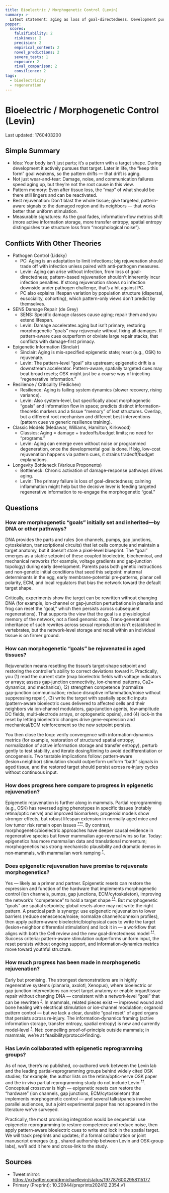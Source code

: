 ```yaml
---
title: Bioelectric / Morphogenetic Control (Levin)
summary: >-
  Latest statement: aging as loss of goal-directedness. Development pursues a target morphology; later, the “keep this form” goal weakens and the pattern drifts — that drift is aging. Pattern-aware, targeted signals can rejuvenate.
popper:
  scores:
    falsifiability: 2
    riskiness: 2
    precision: 2
    empirical_content: 2
    novel_predictions: 2
    severe_tests: 1
    exposure: 2
    rival_comparison: 2
    consilience: 2
tags:
  - bioelectricity
  - regeneration
---
```


# Bioelectric / Morphogenetic Control (Levin)

<div class="page-build-id">Last updated: <!--BUILD_ID-->1760403200<!--/BUILD_ID--></div>

## Simple Summary

- Idea: Your body isn’t just parts; it’s a pattern with a target shape. During development it actively pursues that target. Later in life, the “keep this form” goal weakens, so the pattern drifts — that drift is aging.
- Not just wear-and-tear: Damage, noise, and communication failures speed aging up, but they’re not the root cause in this view.
- Pattern memory: Even after tissue loss, the “map” of what should be there still lingers and can be reactivated.
- Best rejuvenation: Don’t blast the whole tissue; give targeted, pattern-aware signals to the damaged region and its neighbors — that works better than uniform stimulation.
- Measurable signatures: As the goal fades, information-flow metrics shift (more active information storage, more transfer entropy; spatial entropy distinguishes true structure loss from “morphological noise”).

## Conflicts With Other Theories

<ul>
  <li>Pathogen Control (Lidsky)
    <ul>
      <li>PC: Aging is an adaptation to limit infections; big rejuvenation should trade off with infection unless paired with anti-pathogen measures.</li>
      <li>Levin: Aging can arise without infection, from loss of goal-directedness; pattern-based rejuvenation shouldn’t inherently incur infection penalties. If strong rejuvenation shows no infection downside under pathogen challenge, that’s a hit against PC.</li>
      <li>PC also explains lifespan variation by population structure (dispersal, eusociality, cohorting), which pattern-only views don’t predict by themselves.</li>
    </ul>
  </li>
  <li>SENS Damage Repair (de Grey)
    <ul>
      <li>SENS: Specific damage classes cause aging; repair them and you extend lifespan.</li>
      <li>Levin: Damage accelerates aging but isn’t primary; restoring morphogenetic “goals” may rejuvenate without fixing all damages. If pattern-aware cues outperform or obviate large repair stacks, that conflicts with damage-first primacy.</li>
    </ul>
  </li>
  <li>Epigenetic Information (Sinclair)
    <ul>
      <li>Sinclair: Aging is mis-specified epigenetic state; reset (e.g., OSK) to rejuvenate.</li>
      <li>Levin: The pattern-level “goal” sits upstream; epigenetic drift is a downstream accelerator. Pattern-aware, spatially targeted cues may beat broad resets; OSK might just be a coarse way of injecting “regenerative information.”</li>
    </ul>
  </li>
  <li>Resilience / Criticality (Fedichev)
    <ul>
      <li>Resilience: Aging is failing system dynamics (slower recovery, rising variance).</li>
      <li>Levin: Also system-level, but specifically about morphogenetic “goals” and information flow in space; predicts distinct information-theoretic markers and a tissue “memory” of lost structures. Overlap, but a different root mechanism and different best interventions (pattern cues vs generic resilience training).</li>
    </ul>
  </li>
  <li>Classic Models (Medawar, Williams, Hamilton, Kirkwood)
    <ul>
      <li>Classics: Aging = damage + tradeoffs/budget limits; no need for “programs.”</li>
      <li>Levin: Aging can emerge even without noise or programmed degeneration, once the developmental goal is done. If big, low-cost rejuvenation happens via pattern cues, it strains tradeoff/budget explanations.</li>
    </ul>
  </li>
  <li>Longevity Bottleneck (Various Proponents)
    <ul>
      <li>Bottleneck: Chronic activation of damage-response pathways drives aging.</li>
      <li>Levin: The primary failure is loss of goal-directedness; calming inflammation might help but the decisive lever is feeding targeted regenerative information to re-engage the morphogenetic “goal.”</li>
    </ul>
  </li>
</ul>

## Questions

### How are morphogenetic “goals” initially set and inherited—by DNA or other pathways?

DNA provides the parts and rules (ion channels, pumps, gap junctions, cytoskeleton, transcriptional circuits) that let cells compute and maintain a target anatomy, but it doesn’t store a pixel‑level blueprint. The “goal” emerges as a stable setpoint of these coupled bioelectric, biochemical, and mechanical networks (for example, voltage gradients and gap‑junction topology) during early development. Parents pass both genetic instructions and non‑genetic initial conditions that seed this setpoint: maternal determinants in the egg, early membrane‑potential pre‑patterns, planar cell polarity, ECM, and local regulators that bias the network toward the default target shape.

Critically, experiments show the target can be rewritten without changing DNA (for example, ion‑channel or gap‑junction perturbations in planaria and frog can reset the “goal,” which then persists across subsequent regenerations). That supports the view that the goal is a physiological memory of the network, not a fixed genomic map. Trans‑generational inheritance of such rewrites across sexual reproduction isn’t established in vertebrates, but the network‑level storage and recall within an individual tissue is on firmer ground.

### How can morphogenetic “goals” be rejuvenated in aged tissues?

Rejuvenation means resetting the tissue’s target‑shape setpoint and restoring the controller’s ability to correct deviations toward it. Practically, you (1) read the current state (map bioelectric fields with voltage indicators or arrays; assess gap‑junction connectivity, ion‑channel patterns, Ca2+ dynamics, and mechanics), (2) strengthen competence (normalize gap‑junction communication; reduce disruptive inflammation/noise without suppressing repair), (3) write the target with spatially specific inputs (pattern‑aware bioelectric cues delivered to affected cells and their neighbors via ion‑channel modulators, gap‑junction agents, low‑amplitude DC fields, multi‑electrode arrays, or optogenetic opsins), and (4) lock‑in the reset by letting bioelectric changes drive gene‑expression and mechanical/ECM reinforcement so the new setpoint persists.

You then close the loop: verify convergence with information‑dynamics metrics (for example, restoration of structured spatial entropy; normalization of active information storage and transfer entropy), perturb gently to test stability, and iterate dosing/timing to avoid dedifferentiation or oncogenesis. Two testable implications follow: pattern‑aware (lesion+neighbor) stimulation should outperform uniform “bath” signals in aged tissue, and the restored target should persist across re‑injury cycles without continuous input.



### How does progress here compare to progress in epigenetic rejuvenation?

Epigenetic rejuvenation is further along in mammals. Partial reprogramming (e.g., OSK) has reversed aging phenotypes in specific tissues (notably retina/optic nerve) and improved biomarkers; progeroid models show stronger effects, but robust lifespan extension in normally aged mice and low tumor risk remain open issues <sup><a class="ref-pop" href="https://doi.org/10.1038/s41586-020-2975-4" data-ref-url="https://doi.org/10.1038/s41586-020-2975-4" data-ref-summary="Nature paper: OSK-mediated epigenetic reprogramming restores vision and reverses epigenetic age in mouse retina.">†</a></sup><sup><a class="ref-pop" href="https://doi.org/10.1016/j.cell.2016.11.052" data-ref-url="https://doi.org/10.1016/j.cell.2016.11.052" data-ref-summary="Cell paper: in vivo partial reprogramming ameliorates hallmarks of aging in progeroid mice.">†</a></sup><sup><a class="ref-pop" href="https://doi.org/10.1016/j.cell.2022.12.027" data-ref-url="https://doi.org/10.1016/j.cell.2022.12.027" data-ref-summary="Cell paper: loss of epigenetic information as a cause of mammalian aging; induced DNA breaks accelerate aging phenotypes.">†</a></sup>. By contrast, morphogenetic/bioelectric approaches have deeper causal evidence in regenerative species but fewer mammalian age‑reversal wins so far. Today: epigenetics has more mammalian data and translational momentum; morphogenetics has strong mechanistic plausibility and dramatic demos in non‑mammals, with mammalian work ramping <sup><a class="ref-pop" href="https://doi.org/10.1016/j.cell.2021.02.034" data-ref-url="https://doi.org/10.1016/j.cell.2021.02.034" data-ref-summary="Cell review on bioelectric signaling and reprogrammable morphogenesis across development and regeneration.">†</a></sup>.

### Does epigenetic rejuvenation have promise to rejuvenate morphogenetics?

Yes — likely as a primer and partner. Epigenetic resets can restore the expression and function of the hardware that implements morphogenetic control (ion channels, pumps, gap junctions, ECM/cytoskeleton), improving the network’s “competence” to hold a target shape <sup><a class="ref-pop" href="https://doi.org/10.1038/s41586-020-2975-4" data-ref-url="https://doi.org/10.1038/s41586-020-2975-4" data-ref-summary="Nature paper: OSK-mediated epigenetic reprogramming restores vision and reverses epigenetic age in mouse retina.">†</a></sup><sup><a class="ref-pop" href="https://doi.org/10.1016/j.cell.2022.12.027" data-ref-url="https://doi.org/10.1016/j.cell.2022.12.027" data-ref-summary="Cell paper: loss of epigenetic information as a cause of mammalian aging; induced DNA breaks accelerate aging phenotypes.">†</a></sup>. But morphogenetic “goals” are spatial setpoints; global resets alone may not write the right pattern. A practical path is synergy: use epigenetic rejuvenation to lower barriers (reduce senescence/noise; normalize channel/connexin profiles), then apply pattern‑aware bioelectric/biophysical cues to write the target (lesion+neighbor differential stimulation) and lock it in — a workflow that aligns with both the Cell review and the new goal‑directedness model <sup><a class="ref-pop" href="https://doi.org/10.1016/j.cell.2021.02.034" data-ref-url="https://doi.org/10.1016/j.cell.2021.02.034" data-ref-summary="Cell review on bioelectric signaling and reprogrammable morphogenesis across development and regeneration.">†</a></sup><sup><a class="ref-pop" href="https://doi.org/10.20944/preprints202412.2354.v1" data-ref-url="https://doi.org/10.20944/preprints202412.2354.v1" data-ref-summary="Preprint: aging as loss of goal-directedness modeled via neural cellular automata; predicts targeted, pattern-aware rejuvenation and info-dynamics signatures.">†</a></sup>. Success criteria: pattern‑aware stimulation outperforms uniform input, the reset persists without ongoing support, and information‑dynamics metrics move toward youthful structure.

### How much progress has been made in morphogenetic rejuvenation?

Early but promising. The strongest demonstrations are in highly regenerative systems (planaria, axolotl, Xenopus), where bioelectric or gap‑junction interventions can reset target anatomy or enable organ/tissue repair without changing DNA — consistent with a network‑level “goal” that can be rewritten <sup><a class="ref-pop" href="https://doi.org/10.1016/j.cell.2021.02.034" data-ref-url="https://doi.org/10.1016/j.cell.2021.02.034" data-ref-summary="Cell review on bioelectric signaling and reprogrammable morphogenesis across development and regeneration.">†</a></sup>. In mammals, related pieces exist — improved wound and bone healing with electrical stimulation or ion‑channel modulation; organoid pattern control — but we lack a clear, durable “goal reset” of aged organs that persists across re‑injury. The information‑dynamics framing (active information storage, transfer entropy, spatial entropy) is new and currently model‑level <sup><a class="ref-pop" href="https://doi.org/10.20944/preprints202412.2354.v1" data-ref-url="https://doi.org/10.20944/preprints202412.2354.v1" data-ref-summary="Preprint: aging as loss of goal-directedness modeled via neural cellular automata; predicts targeted, pattern-aware rejuvenation and info-dynamics signatures.">†</a></sup>. Net: compelling proof‑of‑principle outside mammals; in mammals, we’re at feasibility/protocol‑finding.

### Has Levin collaborated with epigenetic reprogramming groups?

As of now, there’s no published, co‑authored work between the Levin lab and the leading partial‑reprogramming groups behind widely cited OSK studies; for example, the author lists on the retina/optic‑nerve OSK paper and the in‑vivo partial reprogramming study do not include Levin <sup><a class="ref-pop" href="https://doi.org/10.1038/s41586-020-2975-4" data-ref-url="https://doi.org/10.1038/s41586-020-2975-4" data-ref-summary="Nature paper (Lu et al. 2020): OSK-mediated epigenetic reprogramming restores vision and reverses epigenetic age in mouse retina.">†</a></sup><sup><a class="ref-pop" href="https://doi.org/10.1016/j.cell.2016.11.052" data-ref-url="https://doi.org/10.1016/j.cell.2016.11.052" data-ref-summary="Cell paper (Ocampo et al. 2016): in vivo partial reprogramming ameliorates hallmarks of aging in progeroid mice.">†</a></sup>. Conceptual crossover is high — epigenetic resets can restore the “hardware” (ion channels, gap junctions, ECM/cytoskeleton) that implements morphogenetic control — and several talks/panels involve parallel audiences, but a joint experimental paper has not appeared in the literature we’ve surveyed.

Practically, the most promising integration would be sequential: use epigenetic reprogramming to restore competence and reduce noise, then apply pattern‑aware bioelectric cues to write and lock in the spatial target. We will track preprints and updates; if a formal collaboration or joint manuscript emerges (e.g., shared authorship between Levin and OSK‑group labs), we’ll add it here and cross‑link to the study.

## Sources

- Tweet mirror: https://vxtwitter.com/drmichaellevin/status/1977876002958115177
- Primary (Preprint): 10.20944/preprints202412.2354.v1
